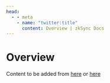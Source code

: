 ```yaml
---
head:
  - - meta
    - name: "twitter:title"
      content: Overview | zkSync Docs
---
```


# Overview

Content to be added from [here](https://github.com/matter-labs/zksync-era/tree/main/docs/specs) or [here](https://zkstack.io/components)
